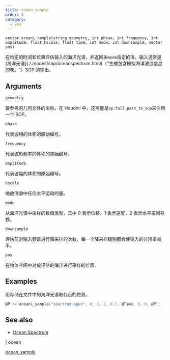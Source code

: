 ```yaml
---
title: ocean_sample
order: 8
category:
  - vex
---
```


`vector ocean\_sample(string geometry, int phase, int frequency, int amplitude, float hscale, float time, int mode, int downsample, vector pos)`

在给定的时间和位置评估输入的海洋光谱，并返回由`mode`指定的值。输入通常是(海洋光谱](././nodes/sop/oceanspectrum.html)（"生成包含模拟海洋波浪信息的卷。"）SOP 的输出。

## Arguments

`geometry`

要参考的几何文件的名称。在 Houdini 中，这可能是`op:full_path_to_sop`来引用一个 SOP。

`phase`

代表波相的体积的原始编号。

`frequency`

代表波形频率的体积的原始编号。

`amplitude`

代表波幅的体积的原始编号。

`hscale`

缩放海浪中任何水平运动的量。

`mode`

从海洋光谱中采样的数值类型，其中 0 表示位移，1 表示速度，2 表示水平空间导数。

`downsample`

评估前对输入频谱进行降采样的次数。每一个降采样级别都会使输入的分辨率减半。

`pos`

在物体空间中对被评估的海洋进行采样的位置。

## Examples



用存储在文件中的海洋光谱取代点的位置。

```c
@P += ocean\_sample("spectrum.bgeo", 0, 1, 2, 0.7, @Time, 0, 0, @P);

```

## See also

- [Ocean Spectrum](../../nodes/sop/oceanspectrum.html)

|
ocean

[ocean_sample](ocean_sample.html)
